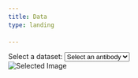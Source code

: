 ```yaml
---
title: Data
type: landing

---
```

<!DOCTYPE html>
<html>
<head>
    <title>Dropdown Menu Example</title>
</head>
<body>
    <label for="category">Select a dataset:</label>
    <select id="category">
        <option value="" selected disabled>Select an antibody</option>
        <option value="SOX2">SOX2</option>
        <option value="GLI3">GLI3</option>
    </select>
    <br>
    <img id="selected-image" src="" alt="Selected Image">
    <script>
        const categoryDropdown = document.getElementById('category');
        const selectedImage = document.getElementById('selected-image');

        categoryDropdown.addEventListener('change', function() {
            const selectedValue = categoryDropdown.value;
            selectedImage.src = `${selectedValue.toLowerCase()}.png`;
        });
    </script>
</body>
</html>



<img src="SOX2.png" alt="kit" width="600"/>